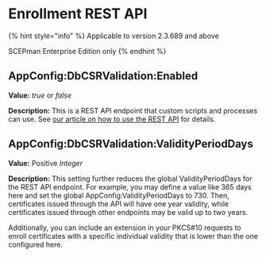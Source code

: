 # Enrollment REST API

{% hint style="info" %}
Applicable to version 2.3.689 and above

SCEPman Enterprise Edition only
{% endhint %}

## AppConfig:DbCSRValidation:Enabled

**Value:** _true_ or _false_

**Description:** This is a REST API endpoint that custom scripts and processes can use. See [our article on how to use the REST API](../../certificate-deployment/api-certificates.md) for details.

## AppConfig:DbCSRValidation:ValidityPeriodDays

**Value:** Positive _Integer_

**Description:** This setting further reduces the global ValidityPeriodDays for the REST API endpoint. For example, you may define a value like 365 days here and set the global AppConfig:ValidityPeriodDays to 730. Then, certificates issued through the API will have one year validity, while certificates issued through other endpoints may be valid up to two years.

Additionally, you can include an extension in your PKCS#10 requests to enroll certificates with a specific individual validity that is lower than the one configured here.
